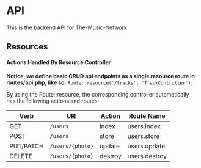 # API
This is the backend API for The-Music-Network

## Resources

<h4>Actions Handled By Resource Controller</h4>
<b>Notice, we define basic CRUD api endpoints as a single resource route in routes/api.php, like so:</b>
<code>Route::resource('/tracks', 'TrackController');</code>

By using the Route::resource, the corresponding controller automatically has the following actions and routes:
<table>
<thead>
<tr>
<th>Verb</th>
<th>URI</th>
<th>Action</th>
<th>Route Name</th>
</tr>
</thead>
<tbody>
<tr>
<td>GET</td>
<td><code>/users</code></td>
<td>index</td>
<td>users.index</td>
</tr>
<tr>
<td>POST</td>
<td><code>/users</code></td>
<td>store</td>
<td>users.store</td>
</tr>
<tr>
<td>PUT/PATCH</td>
<td><code>/users/{photo}</code></td>
<td>update</td>
<td>users.update</td>
</tr>
<tr>
<td>DELETE</td>
<td><code>/users/{photo}</code></td>
<td>destroy</td>
<td>users.destroy</td>
</tr>
</tbody>
</table>
